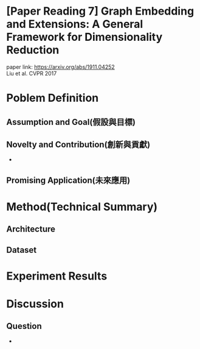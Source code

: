# [Paper Reading 7] Graph Embedding and Extensions: A General Framework for Dimensionality Reduction  
paper link: https://arxiv.org/abs/1911.04252  
Liu et al. CVPR 2017
# Poblem Definition
## Assumption and Goal(假設與目標)

## Novelty and Contribution(創新與貢獻)
* 

## Promising Application(未來應用)

# Method(Technical Summary)

## Architecture

## Dataset

# Experiment Results

# Discussion

## Question
* 
